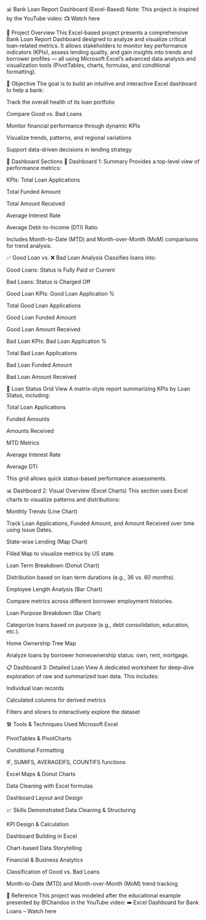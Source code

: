 
📊 Bank Loan Report Dashboard (Excel-Based)
Note: This project is inspired by the YouTube video:
📺 Watch here

📁 Project Overview
This Excel-based project presents a comprehensive Bank Loan Report Dashboard designed to analyze and visualize critical loan-related metrics. It allows stakeholders to monitor key performance indicators (KPIs), assess lending quality, and gain insights into trends and borrower profiles — all using Microsoft Excel’s advanced data analysis and visualization tools (PivotTables, charts, formulas, and conditional formatting).

🎯 Objective
The goal is to build an intuitive and interactive Excel dashboard to help a bank:

Track the overall health of its loan portfolio

Compare Good vs. Bad Loans

Monitor financial performance through dynamic KPIs

Visualize trends, patterns, and regional variations

Support data-driven decisions in lending strategy

📌 Dashboard Sections
🧾 Dashboard 1: Summary
Provides a top-level view of performance metrics:

KPIs:
Total Loan Applications

Total Funded Amount

Total Amount Received

Average Interest Rate

Average Debt-to-Income (DTI) Ratio

Includes Month-to-Date (MTD) and Month-over-Month (MoM) comparisons for trend analysis.

✅ Good Loan vs. ❌ Bad Loan Analysis
Classifies loans into:

Good Loans: Status is Fully Paid or Current

Bad Loans: Status is Charged Off

Good Loan KPIs:
Good Loan Application %

Total Good Loan Applications

Good Loan Funded Amount

Good Loan Amount Received

Bad Loan KPIs:
Bad Loan Application %

Total Bad Loan Applications

Bad Loan Funded Amount

Bad Loan Amount Received

🧮 Loan Status Grid View
A matrix-style report summarizing KPIs by Loan Status, including:

Total Loan Applications

Funded Amounts

Amounts Received

MTD Metrics

Average Interest Rate

Average DTI

This grid allows quick status-based performance assessments.

📊 Dashboard 2: Visual Overview (Excel Charts)
This section uses Excel charts to visualize patterns and distributions:

Monthly Trends (Line Chart)

Track Loan Applications, Funded Amount, and Amount Received over time using Issue Dates.

State-wise Lending (Map Chart)

Filled Map to visualize metrics by US state.

Loan Term Breakdown (Donut Chart)

Distribution based on loan term durations (e.g., 36 vs. 60 months).

Employee Length Analysis (Bar Chart)

Compare metrics across different borrower employment histories.

Loan Purpose Breakdown (Bar Chart)

Categorize loans based on purpose (e.g., debt consolidation, education, etc.).

Home Ownership Tree Map

Analyze loans by borrower homeownership status: own, rent, mortgage.

📋 Dashboard 3: Detailed Loan View
A dedicated worksheet for deep-dive exploration of raw and summarized loan data. This includes:

Individual loan records

Calculated columns for derived metrics

Filters and slicers to interactively explore the dataset

🛠 Tools & Techniques Used
Microsoft Excel

PivotTables & PivotCharts

Conditional Formatting

IF, SUMIFS, AVERAGEIFS, COUNTIFS functions

Excel Maps & Donut Charts

Data Cleaning with Excel formulas

Dashboard Layout and Design

📈 Skills Demonstrated
Data Cleaning & Structuring

KPI Design & Calculation

Dashboard Building in Excel

Chart-based Data Storytelling

Financial & Business Analytics

Classification of Good vs. Bad Loans

Month-to-Date (MTD) and Month-over-Month (MoM) trend tracking

📎 Reference
This project was modeled after the educational example presented by @Chandoo in the YouTube video:
➡️ Excel Dashboard for Bank Loans – Watch here

